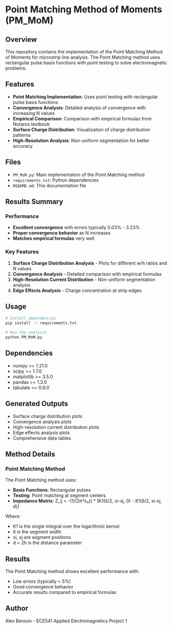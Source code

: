 # Point Matching Method of Moments (PM_MoM)

## Overview
This repository contains the implementation of the Point Matching Method of Moments for microstrip line analysis. The Point Matching method uses rectangular pulse basis functions with point testing to solve electromagnetic problems.

## Features
- **Point Matching Implementation**: Uses point testing with rectangular pulse basis functions
- **Convergence Analysis**: Detailed analysis of convergence with increasing N values
- **Empirical Comparison**: Comparison with empirical formulas from Notaros textbook
- **Surface Charge Distribution**: Visualization of charge distribution patterns
- **High-Resolution Analysis**: Non-uniform segmentation for better accuracy

## Files
- `PM_MoM.py`: Main implementation of the Point Matching method
- `requirements.txt`: Python dependencies
- `README.md`: This documentation file

## Results Summary

### Performance
- **Excellent convergence** with errors typically 0.03% - 3.23%
- **Proper convergence behavior** as N increases
- **Matches empirical formulas** very well

### Key Features
1. **Surface Charge Distribution Analysis** - Plots for different w/h ratios and N values
2. **Convergence Analysis** - Detailed comparison with empirical formulas
3. **High-Resolution Current Distribution** - Non-uniform segmentation analysis
4. **Edge Effects Analysis** - Charge concentration at strip edges

## Usage

```bash
# Install dependencies
pip install -r requirements.txt

# Run the analysis
python PM_MoM.py
```

## Dependencies
- numpy >= 1.21.0
- scipy >= 1.7.0
- matplotlib >= 3.5.0
- pandas >= 1.3.0
- tabulate >= 0.9.0

## Generated Outputs
- Surface charge distribution plots
- Convergence analysis plots
- High-resolution current distribution plots
- Edge effects analysis plots
- Comprehensive data tables

## Method Details

### Point Matching Method
The Point Matching method uses:
- **Basis Functions**: Rectangular pulses
- **Testing**: Point matching at segment centers
- **Impedance Matrix**: Z_ij = -(1/(2π*ε₀)) * [K1(δ/2, xi-xj, 0) - K1(δ/2, xi-xj, d)]

Where:
- K1 is the single integral over the logarithmic kernel
- δ is the segment width
- xi, xj are segment positions
- d = 2h is the distance parameter

## Results
The Point Matching method shows excellent performance with:
- Low errors (typically < 5%)
- Good convergence behavior
- Accurate results compared to empirical formulas

## Author
Alex Benson - ECE541 Applied Electromagnetics Project 1
